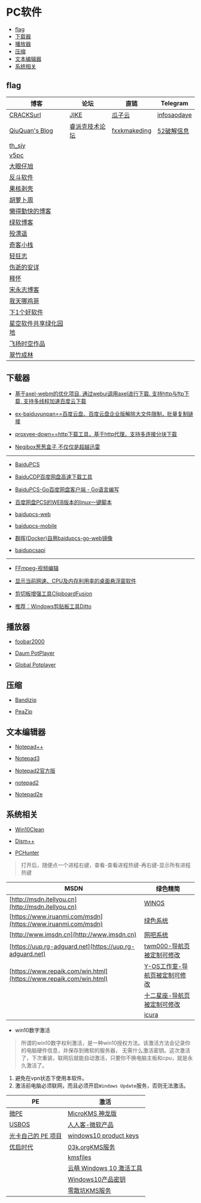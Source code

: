 # PC软件


* [flag](#flag)
* [下载器](#下载器)
* [播放器](#播放器)
* [压缩](#压缩)
* [文本编辑器](#文本编辑器)
* [系统相关](#系统相关)






## flag

| 博客                                                                 	| 论坛                                      	| 直链                                          	| Telegram                                  	|
|----------------------------------------------------------------------	|-------------------------------------------	|-----------------------------------------------	|-------------------------------------------	|
| [CRACKSurl](http://cracksurl.com/)                                   	| [JIKE](https://jike.info/)                	| [瓜子云](https://yun.naodai.org/Software/)    	| [infosaodaye](https://t.me/s/infosaodaye) 	|
| [QiuQuan's Blog](http://www.qiuquan.cc/)                             	| [睿派克技术论坛](https://www.repaik.com/) 	| [fxxkmakeding](https://www.fxxkmakeding.xyz/) 	| [52破解信息](https://t.me/s/wuaipojie)    	|
| [th_sjy](http://www.th-sjy.com/)                                     	|                                           	|                                               	|                                           	|
| [v5pc](http://www.v5pc.com/category/syrj)                            	|                                           	|                                               	|                                           	|
| [大眼仔旭](http://www.dayanzai.me/)                                  	|                                           	|                                               	|                                           	|
| [反斗软件](http://www.apprcn.com/)                                   	|                                           	|                                               	|                                           	|
| [果核剥壳](http://www.ghboke.com/)                                   	|                                           	|                                               	|                                           	|
| [胡萝卜周](http://www.carrotchou.blog/)                              	|                                           	|                                               	|                                           	|
| [懒得勤快的博客](https://masuit.com/misc/5)                          	|                                           	|                                               	|                                           	|
| [绿软博客](http://liujin-greensoft.lofter.com/)                      	|                                           	|                                               	|                                           	|
| [殁漂遥](https://www.mpyit.com/)                                     	|                                           	|                                               	|                                           	|
| [奇客小栈](http://www.geekotg.com/)                                  	|                                           	|                                               	|                                           	|
| [轻狂志](http://www.flighty.cn/)                                     	|                                           	|                                               	|                                           	|
| [伤逝的安详](https://www.ssdax.com/)                                 	|                                           	|                                               	|                                           	|
| [释怀](https://shiove.com/c/9tk)                                     	|                                           	|                                               	|                                           	|
| [宋永志博客](http://www.songyongzhi.com/SystemTool)                  	|                                           	|                                               	|                                           	|
| [我天哪鸡哥](https://www.wotianna.com/)                              	|                                           	|                                               	|                                           	|
| [下1个好软件](http://www.xia1ge.com)                                 	|                                           	|                                               	|                                           	|
| [星空软件共享绿化园地](http://www.xingkbjm.com/)                     	|                                           	|                                               	|                                           	|
| [飞扬时空作品](http://blog.sina.com.cn/s/blog_89a729a40102wjwp.html) 	|                                           	|                                               	|                                           	|
| [翠竹成林](http://msbuild.cn/category/software) 	|                                           	|                                               	|                                           	|




## 下载器

* [基于axel-webm的优化项目. 通过webui调用axel进行下载. 支持http与ftp下载, 支持多线程加速百度云下载](https://github.com/lihaoyun6/axeldown-core)

* [ex-baiduyunpan==百度云盘、百度云盘企业版解除大文件限制，批量复制链接](https://github.com/gxvv/ex-baiduyunpan)

* [proxyee-down==http下载工具，基于http代理，支持多连接分块下载](https://github.com/monkeyWie/proxyee-down)

* [Negibox葱葱盒子 不仅仅是超越迅雷](https://github.com/hugetiny/negibox/blob/master/READMECN.md)


---

* [BaiduPCS](https://github.com/search?o=desc&p=1&q=BaiduPCS&s=updated&type=Repositories)

* [BaiduCDP百度网盘高速下载工具](https://github.com/cool2528/baiduCDP)

* [BaiduPCS-Go百度网盘客户端 - Go语言编写](https://github.com/iikira/BaiduPCS-Go)

* [百度网盘PCS的WEB版本的linux一键脚本](https://github.com/user1121114685/baidupcsweb)

* [baidupcs-web](https://github.com/liuzhuoling2011/baidupcs-web)

* [baidupcs-mobile](https://github.com/loliconer/baidupcs-mobile)

* [群晖(Docker)自用baidupcs-go-web镜像](https://github.com/jakehu/baidupcs-go-web)

* [baidupcsapi](https://github.com/ly0/baidupcsapi)

-----------------------------------------------------------------------------------------

* [FFmpeg-视频编辑](https://github.com/FFmpeg/FFmpeg)

* [显示当前网速、CPU及内存利用率的桌面悬浮窗软件](https://github.com/zhongyang219/TrafficMonitor)

* [剪切板增强工具ClipboardFusion](https://www.clipboardfusion.com/Download/)

* [推荐：Windows剪贴板工具Ditto](https://ditto-cp.sourceforge.io/)


## 播放器

* [foobar2000](http://blog.sina.com.cn/go2spa)

* [Daum PotPlayer](http://daumpotplayer.com/download/)

* [Global Potplayer](http://potplayer.daum.net/?lang=zh_CN)



## 压缩

* [Bandizip](https://www.bandisoft.com/bandizip/)

* [PeaZip](https://www.peazip.org/)



## 文本编辑器

* [Notepad++](https://notepad-plus-plus.org/)

* [Notepad3](https://github.com/rizonesoft/Notepad3)

* [Notepad2官方版](http://www.flos-freeware.ch/notepad2.html)

* [notepad2](https://github.com/zufuliu/notepad2)

* [Notepad2e](https://github.com/ProgerXP/Notepad2e)


## 系统相关

* [Win10Clean](https://github.com/ElPumpo/Win10Clean)

* [Dism++](https://www.chuyu.me/zh-Hans/index.html)

* [PCHunter](http://www.xuetr.com)

> 打开后，随便点一个进程右键，查看-查看进程热键-再右键-显示所有进程热键


| MSDN                                                               	| 绿色精简                                              	|
|--------------------------------------------------------------------	|-------------------------------------------------------	|
| [http://msdn.itellyou.cn](http://msdn.itellyou.cn)                 	| [WINOS ](https://www.winos.me/)                       	|
| [https://www.iruanmi.com/msdn](https://www.iruanmi.com/msdn)       	| [绿色系统](http://lvsexitong.com/)                    	|
| [http://www.imsdn.cn](http://www.imsdn.cn)                         	| [网吧系统](http://down.lansedongli.com/)              	|
| [https://uup.rg-adguard.net](https://uup.rg-adguard.net)           	| [twm000-导航页被定制可修改](http://twm000.top/)       	|
| [https://www.repaik.com/win.html](https://www.repaik.com/win.html) 	| [Y-OS工作室-导航页被定制可修改](http://y-os.net/)     	|
|                                                                    	| [十二星座-导航页被定制可修改](http://www.12xzzx.com/) 	|
|                                                                    	| [icura](http://icura.cn/)                             	|


- win10数字激活

> 所谓的win10数字权利激活，是一种win10授权方法。该激活方法会记录你的电脑硬件信息，并保存到微软的服务器，
> 无需什么激活密钥。这次激活了，下次重装，联网后就能自动激活，只要你不换电脑主板和cpu，就是永久激活了。

1. 避免在vpn状态下使用本软件。
2. 激活前电脑必须联网，而且必须开启`Windows Update`服务，否则无法激活。

| PE                                                                               	| 激活                                                                       	|
|----------------------------------------------------------------------------------	|----------------------------------------------------------------------------	|
| [微PE](http://www.wepe.com.cn/)                                                  	| [MicroKMS 神龙版](http://www.yishimei.cn/network/319.html)                 	|
| [USBOS](http://bbs.wuyou.net/forum.php?mod=viewthread&tid=349965&extra=page%3D1) 	| [人人客-微软产品](https://rrkee.com/microsoft/)                            	|
| [光卡自己的 PE 项目](https://hikaricalyx.com/)                                   	| [windows10 product keys](https://www.windows10productkeys.info/#method1)   	|
| [优启时代](http://www.uqi.me/catalog.asp?cate=1)                                 	| [03k.orgKMS服务](https://03k.org/kms.html)                                 	|
|                                                                                  	| [kmsfiles](https://www.solidfiles.com/folder/bd7165a0d4/)                  	|
|                                                                                  	| [云萌 Windows 10 激活工具](https://tgsan.github.io/CMWTAT_Digital_Edition) 	|
|                                                                                  	| [Windows10产品密钥](https://www.windows10productkeys.info/#method1)        	|
|                                                                                  	| [零散坑KMS服务](https://03k.org/kms.html)                                  	|



